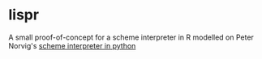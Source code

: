 # lispr
A small proof-of-concept for a scheme interpreter in R modelled on Peter Norvig's [scheme interpreter in python](http://www.norvig.com/lispy.html)
